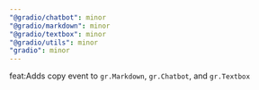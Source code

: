 ```yaml
---
"@gradio/chatbot": minor
"@gradio/markdown": minor
"@gradio/textbox": minor
"@gradio/utils": minor
"gradio": minor
---
```


feat:Adds copy event to `gr.Markdown`, `gr.Chatbot`, and `gr.Textbox`
